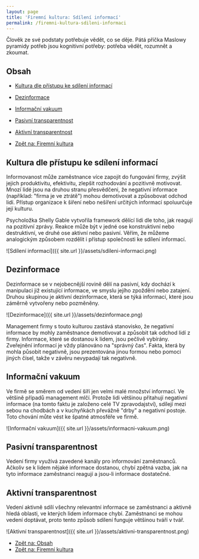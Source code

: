 ```yaml
---
layout: page
title: 'Firemní kultura: Sdílení informací'
permalink: /firemni-kultura-sdileni-informaci
---
```


Člověk ze své podstaty potřebuje vědět, co se děje. Pátá příčka Maslowy pyramidy potřeb jsou kognitivní
potřeby: potřeba vědět, rozumnět a zkoumat.

## Obsah

- [Kultura dle přístupu ke sdílení informací](/firemni-kultura-sdileni-informaci#kultura-dle-přístupu-ke-sdílení-informací)
- [Dezinformace](/firemni-kultura-sdileni-informaci#dezinformace)
- [Informační vakuum](/firemni-kultura-sdileni-informaci#informační-vakuum)
- [Pasivní transparentnost](/firemni-kultura-sdileni-informaci#pasivní-transparentnost)
- [Aktivní transparentnost](/firemni-kultura-sdileni-informaci#aktivní-transparentnost)

- [Zpět na: Firemní kultura](/firemni-kultura)

## Kultura dle přístupu ke sdílení informací

Informovanost může zaměstnance více zapojit do fungování firmy, zvýšit jejich produktivitu,
efektivitu, zlepšit rozhodování a pozitivně motivovat. Mnozí lidé jsou na druhou stranu přesvědčeni,
že negativní informace (například: "firma je ve ztrátě") mohou demotivovat a způsobovat odchod lidí.
Přístup organizace k šiření nebo nešíření určitých informací spoluurčuje její kulturu.

Psycholožka Shelly Gable vytvořila framework dělící lidi dle toho, jak reagují na pozitivní zprávy.
Reakce může být v jedné ose konstruktivní nebo destruktivní, ve druhé ose aktivní nebo pasivní.
Věřím, že můžeme analogickým způsobem rozdělit i přístup společnosti ke sdílení informací.

![Sdílení informací]({{ site.url }}/assets/sdileni-informaci.png)

## Dezinformace

Dezinformace se v nejobecnější rovině dělí na pasivní, kdy dochází k manipulaci již existující informace,
ve smyslu jejího zpoždění nebo zatajení. Druhou skupinou je aktivní dezinformace, která se týká informací,
které jsou záměrně vytvořeny nebo pozměněny.

![Dezinformace]({{ site.url }}/assets/dezinformace.png)

Management firmy s touto kulturou zastává stanovisko, že negativní informace by mohly zaměstnance demotivovat
a způsobit tak odchod lidí z firmy. Informace, které se dostanou k lidem, jsou pečlivě vybírány.
Zveřejnění informací je vždy plánováno na "správný čas". Fakta, která by mohla působit negativně, jsou prezentována
jinou formou nebo pomoci jiných čísel, takže v závěru nevypadají tak negativně.

## Informační vakuum

Ve firmě se směrem od vedení šíří jen velmi malé množství informací. Ve většině případů management mlčí.
Protože lidi většinou přitahují negativní informace (na tomto faktu je založeno celé TV zpravodajství),
sdílejí mezi sebou na chodbách a v kuchyňkách převážně "drby" a negativní postoje.
Toto chování můte vést ke špatné atmosféře ve firmě.

![Informační vakuum]({{ site.url }}/assets/informacni-vakuum.png)

## Pasivní transparentnost

Vedení firmy využívá zavedené kanály pro informování zaměstnanců. Ačkoliv se k lidem nějaké informace dostanou,
chybí zpětná vazba, jak na tyto informace zaměstnanci reagují a jsou-li informace dostatečné.

## Aktivní transparentnost

Vedení aktivně sdílí všechny relevantní informace se zaměstnanci a aktivně hledá oblasti, ve kterých
lidem informace chybí. Zaměstnanci se mohou vedení doptávat, proto tento způsob sdílení
funguje většinou tváří v tvář.

![Aktivní transparentnost]({{ site.url }}/assets/aktivni-transparentnost.png)

- [Zpět na: Obsah](/firemni-kultura-sdileni-informaci#obsah)
- [Zpět na: Firemní kultura](/firemni-kultura)
